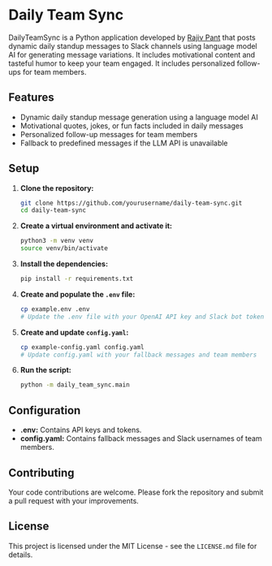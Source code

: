 # Daily Team Sync

DailyTeamSync is a Python application developed by [Rajiv Pant](https://rajiv.com/) that posts dynamic daily standup messages to Slack channels using language model AI for generating message variations. It includes motivational content and tasteful humor to keep your team engaged. It includes personalized follow-ups for team members.

## Features
- Dynamic daily standup message generation using a language model AI
- Motivational quotes, jokes, or fun facts included in daily messages
- Personalized follow-up messages for team members
- Fallback to predefined messages if the LLM API is unavailable

## Setup
1. **Clone the repository:**
   ```sh
   git clone https://github.com/yourusername/daily-team-sync.git
   cd daily-team-sync
   ```

2. **Create a virtual environment and activate it:**
   ```sh
   python3 -m venv venv
   source venv/bin/activate
   ```

3. **Install the dependencies:**
   ```sh
   pip install -r requirements.txt
   ```

4. **Create and populate the `.env` file:**
   ```sh
   cp example.env .env
   # Update the .env file with your OpenAI API key and Slack bot token
   ```

5. **Create and update `config.yaml`:**
   ```sh
   cp example-config.yaml config.yaml
   # Update config.yaml with your fallback messages and team members
   ```

6. **Run the script:**
   ```sh
   python -m daily_team_sync.main
   ```

## Configuration
- **.env:** Contains API keys and tokens.
- **config.yaml:** Contains fallback messages and Slack usernames of team members.

## Contributing
Your code contributions are welcome. Please fork the repository and submit a pull request with your improvements.

## License
This project is licensed under the MIT License - see the `LICENSE.md` file for details.

